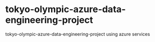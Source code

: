 # tokyo-olympic-azure-data-engineering-project
tokyo-olympic-azure-data-engineering-project using azure services 
